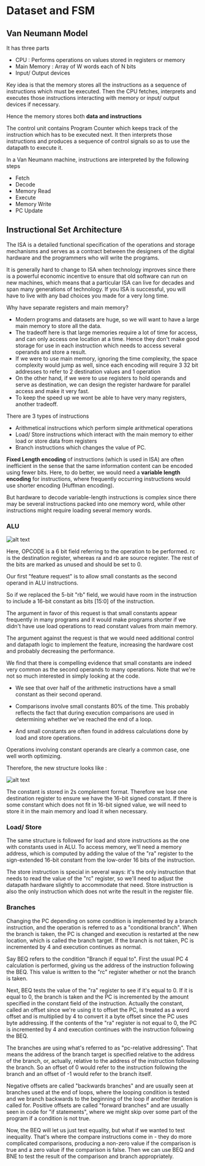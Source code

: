 # Dataset and FSM

## Van Neumann Model

It has three parts

* CPU : Performs operations on values stored in registers or memory
* Main Memory : Array of W words each of N bits
* Input/ Output devices 

Key idea is that the memory stores all the instructions as a sequence of instructions which must be executed. Then the CPU fetches, interprets and executes those instructions interacting with memory or input/ output devices if necessary. 

Hence the memory stores both **data and instructions**

The control unit contains Program Counter which keeps track of the instruction which has to be executed next. It then interprets those instructions and produces a sequence of control signals so as to use the datapath to execute it. 

In a Van Neumann machine, instructions are interpreted by the following steps

* Fetch
* Decode
* Memory Read
* Execute
* Memory Write
* PC Update

## Instructional Set Architecture

The ISA is a detailed functional specification of the operations and storage mechanisms and serves as a contract between the designers of the digital hardware and the programmers who will write the programs. 

It is generally hard to change to ISA when technology improves since there is a powerful economic incentive to ensure that old software can run on new machines, which means that a particular ISA can live for decades and span many generations of technology. If you ISA is successful, you will have to live with any bad choices you made for a very long time.

Why have separate registers and main memory?

* Modern programs and datasets are huge, so we will want to have a large main memory to store all the data.
* The tradeoff here is that large memories require a lot of time for access, and can only access one location at a time. Hence they don't make good storage for use in each instruction which needs to access several operands and store a result.
* If we were to use main memory, ignoring the time complexity, the space complexity would jump as well, since each encoding will require 3 32 bit addresses to refer to 2 destination values and 1 operation 
* On the other hand, if we were to use registers to hold operands and serve as destination, we can design the register hardware for parallel access and make it very fast.
* To keep the speed up we wont be able to have  very many registers, another tradeoff.

There are 3 types of instructions

* Arithmetical instructions which perform simple arithmetical operations
* Load/ Store instructions which interact with the main memory to either load or store data from registers
* Branch instructions which changes the value of PC.

**Fixed Length encoding** of instructions (which is used in ISA) are often inefficient in the sense that the same information content can be encoded using fewer bits. Here, to do better, we would need a **variable length encoding** for instructions, where frequently occurring instructions would use shorter encoding (Huffman encoding).

But hardware to decode variable-length instructions is complex since there may be several instructions packed into one memory word, while other instructions might require loading several memory words.

### ALU

![alt text](https://github.com/AurumnPegasus/Notes/blob/master/CSO/Zvonko_Zaky/Images/Annotation%202020-06-21%20001958.png?raw=true)

Here, OPCODE is a 6 bit field referring to the operation to be performed. rc is the destination register, whereas ra and rb are source register. The rest of the bits are marked as unused and should be set to 0.

Our first "feature request" is to allow small constants as the second operand in ALU instructions.

So if we replaced the 5-bit "rb" field, we would have room in the instruction to include a 16-bit constant as bits [15:0] of the instruction.

The argument in favor of this request is that small constants appear frequently in many programs and it would make programs shorter if we didn't have use load operations to read constant values from main memory.

The argument against the request is that we would need additional control and datapath logic to implement the feature, increasing the hardware cost and probably decreasing the performance.

We find that there is compelling evidence that small constants are indeed very common as the second operands to many operations. Note that we're not so much interested in simply looking at the code.

* We see that over half of the arithmetic instructions have a small constant as their second operand.

* Comparisons involve small constants 80% of the time. This probably reflects the fact that during execution comparisons are used in determining whether we've reached the end of a loop.

* And small constants are often found in address calculations done by load and store operations.

Operations involving constant operands are clearly a common case, one well worth optimizing.

Therefore, the new structure looks like :

![alt text](https://github.com/AurumnPegasus/Notes/blob/master/CSO/Zvonko_Zaky/Images/Annotation%202020-06-21%20061539.png?raw=true)


The constant is stored in 2s complement format. Therefore we lose one destination register to ensure we have the 16-bit signed constant. If there is some constant which does not fit in 16-bit signed value, we will need to store it in the main memory and load it when necessary.



### Load/ Store

The same structure is followed for load and store instructions as the one with constants used in ALU. To access memory, we'll need a memory address, which is computed by adding the value of the "ra" register to the sign-extended 16-bit constant from the low-order 16 bits of the instruction.

The store instruction is special in several ways: it's the only instruction that needs to read the value of the "rc" register, so we'll need to adjust the datapath hardware slightly to accommodate that need. Store instruction is also the only instruction which does not write the result in the register file. 

### Branches

Changing the PC depending on some condition is implemented by a branch instruction, and the operation is referred to as a "conditional branch". When the branch is taken, the PC is changed and execution is restarted at the new location, which is called the branch target. If the branch is not taken, PC is incremented by 4 and execution continues as normal. 

Say BEQ refers to the condition "Branch if equal to".  First the usual PC 4 calculation is performed, giving us the address of the instruction following the BEQ. This value is written to the "rc" register whether or not the branch is taken. 

Next, BEQ tests the value of the "ra" register to see if it's equal to 0. If it is equal to 0, the branch is taken and the PC is incremented by the amount specified in the constant field of the instruction. Actually the constant, called an offset since we're using it to offset the PC, is treated as a word offset and is multiplied by 4 to convert it a byte offset since the PC uses byte addressing. If the contents of the "ra" register is not equal to 0, the PC  is incremented by 4 and execution continues with the instruction following the BEQ.

The branches are using what's referred to as "pc-relative addressing". That means the address of the branch target is specified relative to the address of the branch, or, actually, relative to the address of the instruction following the branch. So an offset of 0 would refer to the instruction following the branch and an offset of -1 would refer to the branch itself.

 Negative offsets are called "backwards branches" and are usually seen at branches used at the end of loops, where the looping condition is tested and we branch backwards to the beginning of the loop if another iteration is called for. Positive offsets are called "forward branches" and are usually seen in code for "if statements", where we might skip over some part of the program if a condition is not true.

Now, the BEQ will let us just test equality, but what if we wanted to test inequality. That's where the compare instructions come in - they do more complicated comparisons, producing a non-zero value if the comparison is true and a zero value if the comparison is false. Then we can use BEQ and BNE to test the result of the comparison and branch appropriately.
